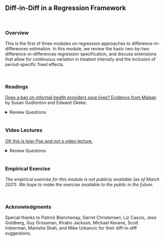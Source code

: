 ## Diff-in-Diff in a Regression Framework

<br>

### Overview  
This is the first of three modules on regression approaches to difference-in-differences estimation.  In this module, we review the basic two-by-two difference-in-differences regression specification, and discuss extensions that allow for continuous variation in treatent intensity and the inclusion of period-specific fixed effects.  

<br>

### Readings
[Does a ban on informal health providers save lives? Evidence from Malawi](https://www.ncbi.nlm.nih.gov/pmc/articles/PMC4677333/) by Susan Godlonton and Edward Okeke.

<details><summary>Review Questions</summary>
  <br>
  <ol>
  <li>What are traditional birth attendants?  Why did the government of Malawi decide to ban them? </li>
  <li>What data set(s) do Professor Godlonton and Dr. Okeke use to estimate the impact of Malawi's ban on traditional birth attendants?</li>
  <li>What is there identification strategy?  What is the treatment group?  Who or what is the treatment group compared to?</li>
  <li>What alternatives to traditional birth attendants are available to expectant mothers in Malawi?</li>
  <li>What are the impacts of Malawi's ban on traditional birth attendants?  Does the ban lead to a decline in the use of TBAs?  An increase in the use of skilled birth attendants? What other impacts do the authors report?</li>
    <li>Did Malawi's ban on traditional birth attendants reduce neonatal mortality?</li>
  </ol>
</details>

<br>

### Video Lectures  
[OK this is Iggy Pop and not a video lecture.](https://www.youtube.com/watch?v=-fWw7FE9tTo)   

<details><summary>Review Questions</summary>
  <br>
  <ol>
  <li>What are traditional birth attendants?  Why did the government of Malawi decide to ban them? </li>
  <li>What data set(s) do Professor Godlonton and Dr. Okeke use to estimate the impact of Malawi's ban on traditional birth attendants?</li>
  <li>What is there identification strategy?  What is the treatment group?  Who or what is the treatment group compared to?</li>
  <li>What alternatives to traditional birth attendants are available to expectant mothers in Malawi?</li>
  <li>What are the impacts of Malawi's ban on traditional birth attendants?  Does the ban lead to a decline in the use of TBAs?  An increase in the use of skilled birth attendants? What other impacts do the authors report?</li>
    <li>Did Malawi's ban on traditional birth attendants reduce neonatal mortality?</li>
  </ol>
</details>

<br>

### Empirical Exercise
_The empirical exercise for this module is not publicly available (as of March 2021). We hope to make the exercise available to the public in the future._

<br>

### Acknowledgments
Special thanks to Patrick Blanchenay, Garret Christensen, Liz Cascio, Jess Goldberg, Guy Grossman, Kirabo Jackson, Michael Kevane, 
Scott Imberman, Manisha Shah, and Mike Urbancic for their diff-in-diff suggestions.
